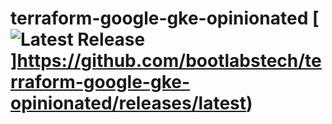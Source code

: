 # terraform-google-gke-opinionated [![Latest Release](https://img.shields.io/github/release/bootlabstech/terraform-google-gke-opinionated.svg)]https://github.com/bootlabstech/terraform-google-gke-opinionated/releases/latest)